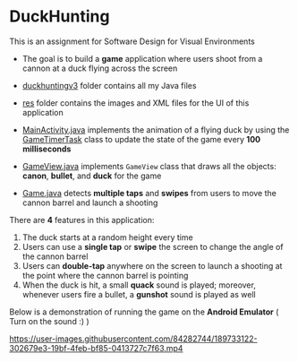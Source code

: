 # DuckHunting

This is an assignment for Software Design for Visual Environments

* The goal is to build a **game** application where users shoot from a cannon at a duck flying across the screen

* [duckhuntingv3](java/com/jblearning/duckhuntingv3) folder contains all my Java files
* [res](res) folder contains the images  and XML files for the UI of this application
* [MainActivity.java](java/com/jblearning/duckhuntingv3/MainActivity.java) implements the animation of a flying duck by using the [GameTimerTask](java/com/jblearning/duckhuntingv3/GameTimerTask.java) class to update the state of the game every **100 milliseconds**
* [GameView.java](java/com/jblearning/duckhuntingv3/GameView.java) implements `GameView` class that draws all the objects: **canon**, **bullet**, and **duck** for the game
* [Game.java](java/com/jblearning/duckhuntingv3/Game.java) detects **multiple taps** and **swipes** from users to move the cannon barrel and launch a shooting

There are **4** features in this application:
1. The duck starts at a random height every time 
2. Users can use a **single tap** or **swipe** the screen to change the angle of the cannon barrel
3. Users can **double-tap** anywhere on the screen to launch a shooting at the point where the cannon barrel is pointing 
4. When the duck is hit, a small **quack** sound is played; moreover, whenever users fire a bullet, a **gunshot** sound is played as well

Below is a demonstration of running the game on the **Android Emulator** ( Turn on the sound :) )




https://user-images.githubusercontent.com/84282744/189733122-302679e3-19bf-4feb-bf85-0413727c7f63.mp4

